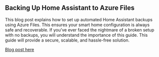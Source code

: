 ## Backing Up Home Assistant to Azure Files

This blog post explains how to set up automated Home Assistant backups using Azure Files. This ensures your smart home configuration is always safe and recoverable. If you’ve ever faced the nightmare of a broken setup with no backups, you will understand the importance of this guide. This guide will provide a secure, scalable, and hassle-free solution.



[Blog post here](https://thomasthornton.cloud/2025/03/25/backing-up-home-assistant-to-azure-files/)
